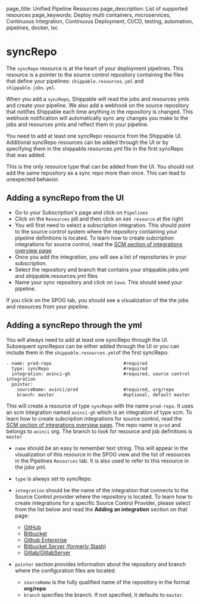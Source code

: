page_title: Unified Pipeline Resources
page_description: List of supported resources
page_keywords: Deploy multi containers, microservices, Continuous Integration, Continuous Deployment, CI/CD, testing, automation, pipelines, docker, lxc

# syncRepo
The `syncRepo` resource is at the heart of your deployment pipelines. This resource is a pointer to the source control repository containing the files that define your pipelines:  `shippable.resources.yml` and `shippable.jobs.yml`.

When you add a `syncRepo`, Shippable will read the jobs and resources ymls and create your pipeline. We also add a webhook on the source repository that notifies Shippable each time anything in the repository is changed. This webhook notification will automatically sync any changes you make to the jobs and resources ymls and reflect them in your pipeline. 

You need to add at least one syncRepo resource from the Shippable UI. Additional syncRepo resources can be added through the UI or by specifying them in the shippable.resources.yml file in the first syncRepo that was added.

This is the only resource type that can be added from the UI. You should not add the same repository as a sync repo more than once. This can lead to unexpected behavior.

## Adding a syncRepo from the UI

* Go to your Subscription's page and click on `Pipelines`
* Click on the `Resources` pill and then click on `Add resource` at the right
* You will first need to select a subscription integration. This should point to the source control system where the repository containing your pipeline definitions is located. To learn how to create subcription integrations for source control, read the [SCM section of integrations overview page](../../integrations/overview.md#scm). 
* Once you add the integration, you will see a list of repositories in your subscription.
* Select the repository and branch that contains your shippable.jobs.yml and shippable.resources.yml files
* Name your sync repository and click on `Save`. This should seed your pipeline.

If you click on the SPOG tab, you should see a visualization of the the jobs and resources from your pipeline.

## Adding a syncRepo through the yml
You will always need to add at least one syncRepo through the UI. Subsequent syncRepos can be either added through the UI or you can include them in the `shippable.resources.yml`of the first syncRepo:

```
- name: prod-repo                           #required
  type: syncRepo                            #required
  integration: avinci-gh                    #required, source control integration
  pointer:
    sourceName: avinci/prod                 #required, org/repo
    branch: master                          #optional, default master
```

This will create a resource of type `syncRepo` with the name `prod-repo`. It uses an scm integration named `avinci-gh` which is an integration of type scm. To learn how to create subcription integrations for source control, read the [SCM section of integrations overview page](../../integrations/overview.md#scm). The repo name is `prod` and belongs to `avinci` org. The branch to look for resource and job definitions is `master`

* `name` should be an easy to remember text string. This will appear in the visualization of this resource in the SPOG view and the list of resources in the Pipelines `Resources` tab. It is also used to refer to this resource in the jobs yml.
 
* `type` is always set to syncRepo.

* `integration` should be the name of the integration that connects to the Source Control provider where the repository is located. To learn how to create integrations for a specific Source Control Provider, please select from the list below and read the **Adding an integration** section on that page: 

	- [GitHub](../../integrations/scm/github/)
	- [Bitbucket](../../integrations/scm/bitbucket/)
	- [Github Enterprise](../../integrations/scm/githubEnterprise/)
	- [Bitbucket Server (formerly Stash)](../../integrations/scm/bitbucketServer/)
	- [Gitlab/GitlabServer](../../integrations/scm/gitlab/)


* `pointer` section provides information about the repository and branch where the configuration files are located.
	* `sourceName` is the fully qualified name of the repository in the format **org/repo**
	* `branch` specifies the branch. If not specified, it defaults to `master`.
	


